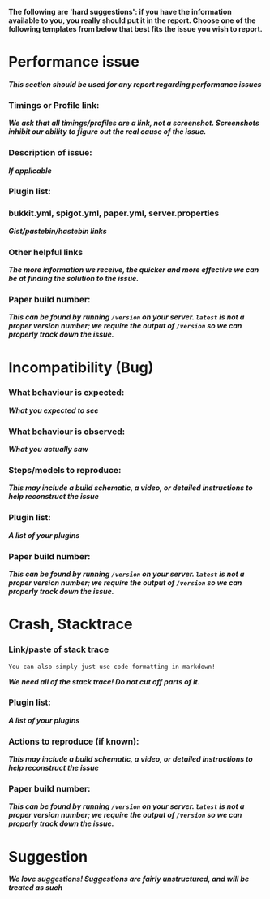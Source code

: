 **The following are 'hard suggestions': if you have the information
available to you, you really should put it in the report. Choose one of
the following templates from below that best fits the issue you wish to
report.**

# Performance issue
___This section should be used for any report regarding performance issues___

###  Timings or Profile link:
___We ask that all timings/profiles are a link, not a screenshot. Screenshots inhibit our ability to figure out the real
cause of the issue.___

### Description of issue:
___If applicable___

### Plugin list:

### bukkit.yml, spigot.yml, paper.yml, server.properties
___Gist/pastebin/hastebin links___
### Other helpful links
___The more information we receive, the quicker and more effective we can be at finding the solution to the
issue.___

### Paper build number:
___This can be found by running `/version` on your server. `latest` is not a proper version number; we require the output of `/version` so we can properly track down the issue.___
# Incompatibility (Bug)

### What behaviour is expected:
___What you expected to see___
### What behaviour is observed:
___What you actually saw___
### Steps/models to reproduce:
___This may include a build schematic, a video, or detailed instructions to help reconstruct the issue___

### Plugin list:
___A list of your plugins___

### Paper build number:
___This can be found by running `/version` on your server. `latest` is not a proper version number; we require the output of `/version` so we can properly track down the issue.___

# Crash, Stacktrace

### Link/paste of stack trace

    You can also simply just use code formatting in markdown!
___We need all of the stack trace! Do not cut off parts of it.___

### Plugin list:
___A list of your plugins___
### Actions to reproduce (if known):
___This may include a build schematic, a video, or detailed instructions to help reconstruct the issue___

### Paper build number:
___This can be found by running `/version` on your server. `latest` is not a proper version number; we require the output of `/version` so we can properly track down the issue.___

# Suggestion

___We love suggestions! Suggestions are fairly unstructured, and will be treated as such___